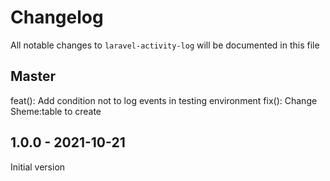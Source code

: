 # Changelog

All notable changes to `laravel-activity-log` will be documented in this file

## Master

feat(): Add condition not to log events in testing environment
fix(): Change Sheme:table to create

## 1.0.0 - 2021-10-21

Initial version
